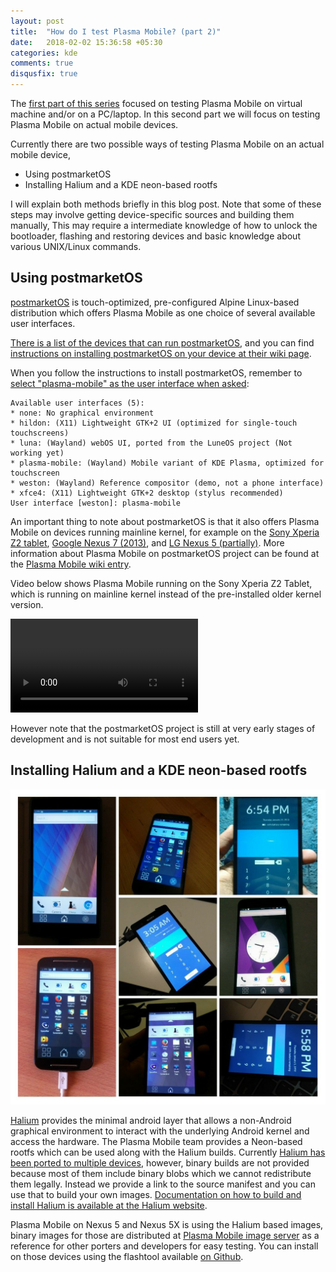 ```yaml
---
layout: post
title:  "How do I test Plasma Mobile? (part 2)"
date:   2018-02-02 15:36:58 +05:30
categories: kde
comments: true
disqusfix: true
---
```


The [first part of this series](http://blog.bshah.in/2018/01/26/trying-out-plasma-mobile/) focused on testing Plasma Mobile on virtual machine and/or on a PC/laptop. In this second part we will focus on testing Plasma Mobile on actual mobile devices.

Currently there are two possible ways of testing Plasma Mobile on an actual mobile device,

- Using postmarketOS
- Installing Halium and a KDE neon-based rootfs

I will explain both methods briefly in this blog post. Note that some of these steps may involve getting device-specific sources and building them manually, This may require a intermediate knowledge of how to unlock the bootloader, flashing and restoring devices and basic knowledge about various UNIX/Linux commands.

## Using postmarketOS

[postmarketOS](https://postmarketos.org) is touch-optimized, pre-configured Alpine Linux-based distribution which offers Plasma Mobile as one choice of several available user interfaces.

[There is a list of the devices that  can run postmarketOS](https://wiki.postmarketos.org/wiki/Devices), and you can find [instructions on installing postmarketOS on your device at their wiki page](https://wiki.postmarketos.org/wiki/Installation_guide).

When you follow the instructions to install postmarketOS, remember to [select "plasma-mobile" as the user interface when asked](https://wiki.postmarketos.org/wiki/Installation_guide#User_interface):

```
Available user interfaces (5):
* none: No graphical environment
* hildon: (X11) Lightweight GTK+2 UI (optimized for single-touch touchscreens)
* luna: (Wayland) webOS UI, ported from the LuneOS project (Not working yet)
* plasma-mobile: (Wayland) Mobile variant of KDE Plasma, optimized for touchscreen
* weston: (Wayland) Reference compositor (demo, not a phone interface)
* xfce4: (X11) Lightweight GTK+2 desktop (stylus recommended)
User interface [weston]: plasma-mobile
```

An important thing to note about postmarketOS is that it also offers Plasma Mobile on devices running mainline kernel, for example on the [Sony Xperia Z2 tablet](https://wiki.postmarketos.org/wiki/Sony_Xperia_Z2_Tablet_(sony-castor-windy)), [Google Nexus 7 (2013)](https://wiki.postmarketos.org/wiki/Google_Nexus_7_2013_(asus-flo)), and [LG Nexus 5 (partially)](https://wiki.postmarketos.org/wiki/Google_Nexus_5_(lg-hammerhead)). More information about Plasma Mobile on postmarketOS project can be found at the [Plasma Mobile wiki entry](https://wiki.postmarketos.org/wiki/Plasma_Mobile).

Video below shows Plasma Mobile running on the Sony Xperia Z2 Tablet, which is running on mainline kernel instead of the pre-installed older kernel version.

<video controls>

    <source src="https://postmarketos.org/static/video/2017-12/plasma-castor.mp4" type="video/mp4"/>

</video>

However note that the postmarketOS project is still at very early stages of development and is not suitable for most end users yet.

## Installing Halium and a KDE neon-based rootfs

![Various devices running Plasma Mobile](/images/plasma-mobile-halium-devices.jpg)

[Halium](https://halium.org) provides the minimal android layer that allows a non-Android graphical environment to interact with the underlying Android kernel and access the hardware. The Plasma Mobile team provides a Neon-based rootfs which can be used along with the Halium builds. Currently [Halium has been ported to multiple devices](https://github.com/halium/projectmanagement/issues?q=is%3Aissue+is%3Aopen+label%3APorts), however, binary builds are not provided because most of them include binary blobs which we cannot redistribute them legally. Instead we provide a link to the source manifest and you can use that to build your own images. [Documentation on how to build and install Halium is available at the Halium website](http://docs.halium.org/en/latest/).

Plasma Mobile on Nexus 5 and Nexus 5X is using the Halium based images, binary images for those are distributed at [Plasma Mobile image server](http://images.plasma-mobile.org/halium/) as a reference for other porters and developers for easy testing. You can install on those devices using the flashtool available [on Github](https://github.com/plasma-phone-packaging/pm-flashtool/).


